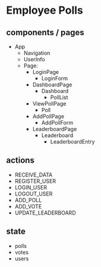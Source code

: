 # Employee Polls

## components / pages
- App
  - Navigation
  - UserInfo
  - Page:
    - LoginPage
      - LoginForm
    - DashboardPage
      - Dashboard
        - PollList
    - ViewPollPage
      - Poll
    - AddPollPage
      - AddPollForm
    - LeaderboardPage
      - Leaderboard
        - LeaderboardEntry

## actions

- RECEIVE_DATA
- REGISTER_USER
- LOGIN_USER
- LOGOUT_USER
- ADD_POLL
- ADD_VOTE
- UPDATE_LEADERBOARD

## state


- polls
- votes
- users
